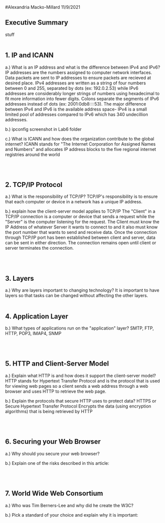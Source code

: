 #Alexandria Macko-Millard 11/9/2021

## Executive Summary
stuff
<br><br>

## 1. IP and ICANN
a.) What is an IP address and what is the difference between IPv4 and IPv6?
    IP addresses are the numbers assigned to computer network interfaces. Data packets are sent to IP addresses to ensure packets are recieved at desired place. IPv4 addresses are written as a string of four numbers between 0 and 255, separated by dots (ex: 192.0.2.53) while IPv6 addresses are considerably longer strings of numbers using hexadecimal to fit more information into fewer digits. Colons separate the segments of IPv6 addresses instead of dots (ex: 2001:0db8::::53). The major difference between IPv4 and IPv6 is the available address space- IPv4 is a small limited pool of addresses compared to IPv6 which has 340 undecillion addresses.
    
b.) ipconfig screenshot in Lab6 folder

c.) What is ICANN and how does the organization contribute to the global internet?
    ICANN stands for "The Internet Corporation for Assigned Names and Numbers" and allocates IP address blocks to the five regional internet registries around the world

<br><br>

## 2. TCP/IP Protocol
a.) What is the responsibility of TCP/IP?
    TCP/IP's responsibility is to ensure that each computer or device in a network has a unique IP address.
    
b.) explain how the client-server model applies to TCP/IP
    The "Client" in a TCP/IP connection is a computer or device that sends a request while the "Server" is the computer listening for the request. The Client must know the IP Address of whatever Server it wants to connect to and it also must know the port number that wants to send and receive data. Once the connection through TCP/IP port has been established between client and server, data can be sent in either direction. The connection remains open until client or server terminates the connection.

<br><br>

## 3. Layers
a.) Why are layers important to changing technology?
    It is important to have layers so that tasks can be changed without affecting the other layers.
<br><br>

## 4. Application Layer
b.) What types of applications run on the "application" layer?
    SMTP, FTP, HTTP, POP3, IMAP4, SNMP

<br><br>

## 5. HTTP and Client-Server Model
a.) Explain what HTTP is and how does it support the client-server model?
    HTTP stands for Hypertext Transfer Protocol and is the protocol that is used for viewing web pages so a client sends a web address through a web browser and uses HTTP to retrieve the web page.

b.) Explain the protocols that secure HTTP uses to protect data?
    HTTPS or Secure Hypertext Transfer Protocol Encrypts the data (using encryption algorithms) that is being retrieved by HTTP

<br><br>

## 6. Securing your Web Browser
a.) Why should you secure your web browser?

b.) Explain one of the risks described in this article:

<br><br>
## 7. World Wide Web Consortium
a.) Who was Tim Berners-Lee and why did he create the W3C?

b.) Pick a standard of your choice and explain why it is important:

